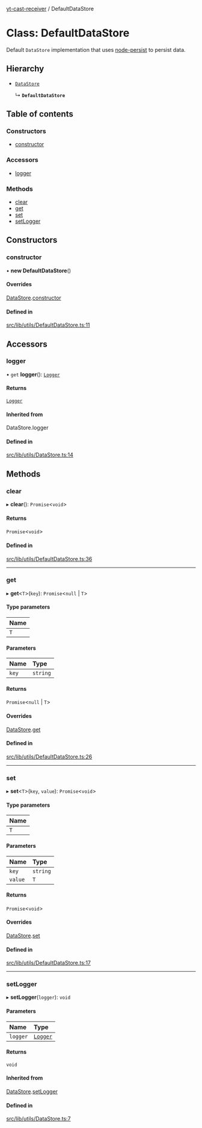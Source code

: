 [yt-cast-receiver](../README.md) / DefaultDataStore

# Class: DefaultDataStore

Default `DataStore` implementation that uses [node-persist](https://github.com/simonlast/node-persist) to persist data.

## Hierarchy

- [`DataStore`](DataStore.md)

  ↳ **`DefaultDataStore`**

## Table of contents

### Constructors

- [constructor](DefaultDataStore.md#constructor)

### Accessors

- [logger](DefaultDataStore.md#logger)

### Methods

- [clear](DefaultDataStore.md#clear)
- [get](DefaultDataStore.md#get)
- [set](DefaultDataStore.md#set)
- [setLogger](DefaultDataStore.md#setlogger)

## Constructors

### constructor

• **new DefaultDataStore**()

#### Overrides

[DataStore](DataStore.md).[constructor](DataStore.md#constructor)

#### Defined in

[src/lib/utils/DefaultDataStore.ts:11](https://github.com/patrickkfkan/yt-cast-receiver/blob/630ac05/src/lib/utils/DefaultDataStore.ts#L11)

## Accessors

### logger

• `get` **logger**(): [`Logger`](../interfaces/Logger.md)

#### Returns

[`Logger`](../interfaces/Logger.md)

#### Inherited from

DataStore.logger

#### Defined in

[src/lib/utils/DataStore.ts:14](https://github.com/patrickkfkan/yt-cast-receiver/blob/630ac05/src/lib/utils/DataStore.ts#L14)

## Methods

### clear

▸ **clear**(): `Promise`<`void`\>

#### Returns

`Promise`<`void`\>

#### Defined in

[src/lib/utils/DefaultDataStore.ts:36](https://github.com/patrickkfkan/yt-cast-receiver/blob/630ac05/src/lib/utils/DefaultDataStore.ts#L36)

___

### get

▸ **get**<`T`\>(`key`): `Promise`<``null`` \| `T`\>

#### Type parameters

| Name |
| :------ |
| `T` |

#### Parameters

| Name | Type |
| :------ | :------ |
| `key` | `string` |

#### Returns

`Promise`<``null`` \| `T`\>

#### Overrides

[DataStore](DataStore.md).[get](DataStore.md#get)

#### Defined in

[src/lib/utils/DefaultDataStore.ts:26](https://github.com/patrickkfkan/yt-cast-receiver/blob/630ac05/src/lib/utils/DefaultDataStore.ts#L26)

___

### set

▸ **set**<`T`\>(`key`, `value`): `Promise`<`void`\>

#### Type parameters

| Name |
| :------ |
| `T` |

#### Parameters

| Name | Type |
| :------ | :------ |
| `key` | `string` |
| `value` | `T` |

#### Returns

`Promise`<`void`\>

#### Overrides

[DataStore](DataStore.md).[set](DataStore.md#set)

#### Defined in

[src/lib/utils/DefaultDataStore.ts:17](https://github.com/patrickkfkan/yt-cast-receiver/blob/630ac05/src/lib/utils/DefaultDataStore.ts#L17)

___

### setLogger

▸ **setLogger**(`logger`): `void`

#### Parameters

| Name | Type |
| :------ | :------ |
| `logger` | [`Logger`](../interfaces/Logger.md) |

#### Returns

`void`

#### Inherited from

[DataStore](DataStore.md).[setLogger](DataStore.md#setlogger)

#### Defined in

[src/lib/utils/DataStore.ts:7](https://github.com/patrickkfkan/yt-cast-receiver/blob/630ac05/src/lib/utils/DataStore.ts#L7)
